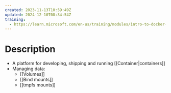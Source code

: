 ```yaml
---
created: 2023-11-13T10:59:49Z
updated: 2024-12-10T08:34:54Z
training:
  - https://learn.microsoft.com/en-us/training/modules/intro-to-docker-containers/
---
```

# Description
- A platform for developing, shipping and running [[Container|containers]]
- Managing data:
	- [[Volumes]]
	- [[Bind mounts]]
	- [[tmpfs mounts]]